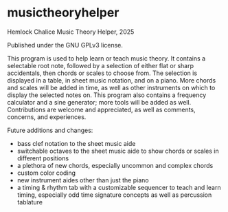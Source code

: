 # musictheoryhelper

Hemlock Chalice Music Theory Helper, 2025

Published under the GNU GPLv3 license.

This program is used to help learn or teach music theory. It contains a selectable root note, followed by a selection of either flat or sharp accidentals, then chords or scales to choose from. The selection is displayed in a table, in sheet music notation, and on a piano.
More chords and scales will be added in time, as well as other instruments on which to display the selected notes on.
This program also contains a frequency calculator and a sine generator; more tools will be added as well.
Contributions are welcome and appreciated, as well as comments, concerns, and experiences.

Future additions and changes:
- bass clef notation to the sheet music aide
- switchable octaves to the sheet music aide to show chords or scales in different positions
- a plethora of new chords, especially uncommon and complex chords
- custom color coding
- new instrument aides other than just the piano
- a timing & rhythm tab with a customizable sequencer to teach and learn timing, especially odd time signature concepts as well as percussion tablature
